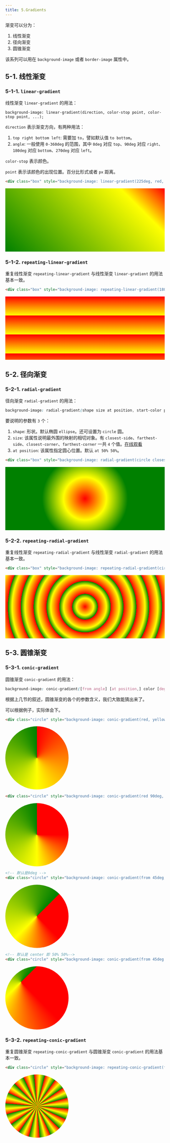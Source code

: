 ```yaml
---
title: 5.Gradients
---
```


<style module>
  .box {
    height: 200px;
  }
  .circle {
    width: 200px;
    height: 200px;
    border-radius: 50%;
  }
</style>

渐变可以分为：

1. 线性渐变
2. 径向渐变
3. 圆锥渐变

该系列可以用在 `background-image` 或者 `border-image` 属性中。

## 5-1. 线性渐变

### 5-1-1. `linear-gradient`

线性渐变 `linear-gradient` 的用法：

```
background-image: linear-gradient(direction, color-stop point, color-stop point, ...);
```

`direction` 表示渐变方向，有两种用法：

1. `top right bottom left`: 需要加 `to`，譬如默认值 `to bottom`。
2. `angle`: 一般使用 `0-360deg` 的范围，其中 `0deg` 对应 `top`、`90deg` 对应 `right`、`180deg` 对应 `bottom`、`270deg` 对应 `left`。

`color-stop` 表示颜色。

`point` 表示该颜色的出现位置。百分比形式或者 `px` 距离。

```html
<div class="box" style="background-image: linear-gradient(225deg, red, yellow 20%, green);"></div>
```
<div class="box" style="background-image: linear-gradient(225deg, red, yellow 20%, green);"></div>

### 5-1-2. `repeating-linear-gradient`

重复线性渐变 `repeating-linear-gradient` 与线性渐变 `linear-gradient` 的用法基本一致。

```html
<div class="box" style="background-image: repeating-linear-gradient(180deg, red, yellow 30%);"></div>
```

<div class="box" style="background-image: repeating-linear-gradient(180deg, red, yellow 30%);"></div>

## 5-2. 径向渐变

### 5-2-1. `radial-gradient`

径向渐变 `radial-gradient` 的用法：

```css
background-image: radial-gradient(shape size at position, start-color point , ..., last-color point);
```

要说明的参数有 `3` 个：

1. `shape`: 形状。默认椭圆 `ellipse`。还可设置为 `circle` 圆。
2. `size`: 该属性说明最外围的映射的相切对象。有 `closest-side`、`farthest-side`、`closest-corner`、`farthest-corner` 一共 `4` 个值。[在线观看](https://www.w3schools.com/css/tryit.asp?filename=trycss3_gradient-radial_size)
3. `at position`: 该属性指定圆心位置。默认 `at 50% 50%`。

```html
<div class="box" style="background-image: radial-gradient(circle closest-corner, red, yellow, green 50%);"></div>
```

<div class="box" style="background-image: radial-gradient(circle closest-corner, red, yellow, green 50%);"></div>

### 5-2-2. `repeating-radial-gradient`

重复线性渐变 `repeating-radial-gradient` 与线性渐变 `radial-gradient` 的用法基本一致。

```html
<div class="box" style="background-image: repeating-radial-gradient(circle , red, yellow 10%, green 15%);"></div>
```

<div class="box" style="background-image: repeating-radial-gradient(circle , red, yellow 10%, green 15%);"></div>

## 5-3. 圆锥渐变

### 5-3-1. `conic-gradient`

圆锥渐变 `conic-gradient` 的用法：

```css
background-image: conic-gradient([from angle] [at position,] color [degree], color [degree], ...);
```

根据上几节的叙述，圆锥渐变的各个的参数含义，我们大致能猜出来了。

可以根据例子，实际体会下。

```html
<div class="circle" style="background-image: conic-gradient(red, yellow, green)"></div>
```

<div class="circle" style="background-image: conic-gradient(red, yellow, green)"></div>

```html
<div class="circle" style="background-image: conic-gradient(red 90deg, yellow 180deg, green)"></div>
```
<div class="circle" style="background-image: conic-gradient(red 90deg, yellow 180deg, green)"></div>

```html
<!-- 默认是0deg -->
<div class="circle" style="background-image: conic-gradient(from 45deg, red 90deg, yellow 180deg, green)"></div>
```

<div class="circle" style="background-image: conic-gradient(from 45deg, red 90deg, yellow 180deg, green)"></div>

```html
<!-- 默认是 center 即 50% 50%-->
<div class="circle" style="background-image: conic-gradient(from 45deg at 50px 50px, red 90deg, yellow 180deg, green)"></div>
```

<div class="circle" style="background-image: conic-gradient(from 45deg at 50px 50px, red 90deg, yellow 180deg, green)"></div>

### 5-3-2. `repeating-conic-gradient`

重复圆锥渐变 `repeating-conic-gradient` 与圆锥渐变 `conic-gradient` 的用法基本一致。

```html
<div class="circle" style="background-image: repeating-conic-gradient(from 45deg at 50% 50%, red 10deg, yellow 20deg, green 30deg)"></div>
```

<div class="circle" style="background-image: repeating-conic-gradient(from 45deg at 50% 50%, red 10deg, yellow 20deg, green 30deg)"></div>
